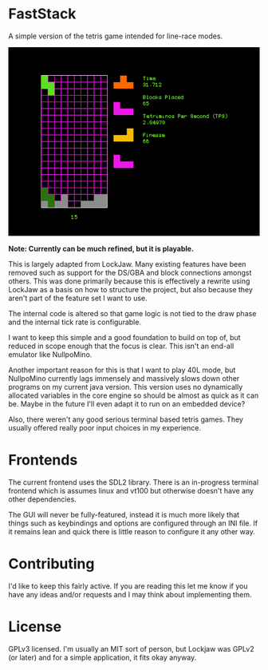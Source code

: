 # FastStack

A simple version of the tetris game intended for line-race modes.

![SDL Frontend](/res/sdl-example.png)

**Note: Currently can be much refined, but it is playable.**

This is largely adapted from LockJaw. Many existing features have been removed
such as support for the DS/GBA and block connections amongst others. This was
done primarily because this is effectively a rewrite using LockJaw as a basis
on how to structure the project, but also because they aren't part of the
feature set I want to use.

The internal code is altered so that game logic is not tied to the draw phase
and the internal tick rate is configurable.

I want to keep this simple and a good foundation to build on top of, but
reduced in scope enough that the focus is clear. This isn't an end-all
emulator like NullpoMino.

Another important reason for this is that I want to play 40L mode, but
NullpoMino currently lags immensely and massively slows down other programs
on my current java version. This version uses no dynamically allocated
variables in the core engine so should be almost as quick as it can be.
Maybe in the future I'll even adapt it to run on an embedded device?

Also, there weren't any good serious terminal based tetris games. They usually
offered really poor input choices in my experience.

# Frontends

The current frontend uses the SDL2 library. There is an in-progress terminal
frontend which is assumes linux and vt100 but otherwise doesn't have any other
dependencies.

The GUI will never be fully-featured, instead it is much more likely that
things such as keybindings and options are configured through an INI file.
If it remains lean and quick there is little reason to configure it any other
way.

# Contributing

I'd like to keep this fairly active. If you are reading this let me know if you
have any ideas and/or requests and I may think about implementing them.

# License

GPLv3 licensed. I'm usually an MIT sort of person, but Lockjaw was GPLv2
(or later) and for a simple application, it fits okay anyway.
